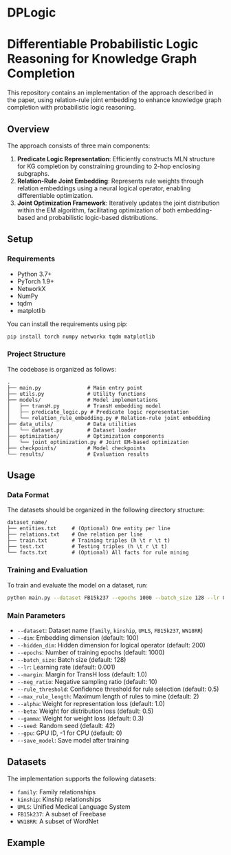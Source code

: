 # DPLogic

# Differentiable Probabilistic Logic Reasoning for Knowledge Graph Completion

This repository contains an implementation of the approach described in the paper, using relation-rule joint embedding to enhance knowledge graph completion with probabilistic logic reasoning.

## Overview

The approach consists of three main components:
1. **Predicate Logic Representation**: Efficiently constructs MLN structure for KG completion by constraining grounding to 2-hop enclosing subgraphs.
2. **Relation-Rule Joint Embedding**: Represents rule weights through relation embeddings using a neural logical operator, enabling differentiable optimization.
3. **Joint Optimization Framework**: Iteratively updates the joint distribution within the EM algorithm, facilitating optimization of both embedding-based and probabilistic logic-based distributions.

## Setup

### Requirements

- Python 3.7+
- PyTorch 1.9+
- NetworkX
- NumPy
- tqdm
- matplotlib

You can install the requirements using pip:

```bash
pip install torch numpy networkx tqdm matplotlib
```

### Project Structure

The codebase is organized as follows:

```
.
├── main.py               # Main entry point
├── utils.py              # Utility functions
├── models/               # Model implementations
│   ├── transH.py         # TransH embedding model
│   ├── predicate_logic.py # Predicate logic representation
│   └── relation_rule_embedding.py # Relation-rule joint embedding
├── data_utils/           # Data utilities
│   └── dataset.py        # Dataset loader
├── optimization/         # Optimization components
│   └── joint_optimization.py # Joint EM-based optimization
├── checkpoints/          # Model checkpoints
└── results/              # Evaluation results
```

## Usage

### Data Format

The datasets should be organized in the following directory structure:

```
dataset_name/
├── entities.txt     # (Optional) One entity per line
├── relations.txt    # One relation per line
├── train.txt        # Training triples (h \t r \t t)
├── test.txt         # Testing triples (h \t r \t t)
└── facts.txt        # (Optional) All facts for rule mining
```

### Training and Evaluation

To train and evaluate the model on a dataset, run:

```bash
python main.py --dataset FB15k237 --epochs 1000 --batch_size 128 --lr 0.001
```

### Main Parameters

- `--dataset`: Dataset name (`family`, `kinship`, `UMLS`, `FB15k237`, `WN18RR`)
- `--dim`: Embedding dimension (default: 100)
- `--hidden_dim`: Hidden dimension for logical operator (default: 200)
- `--epochs`: Number of training epochs (default: 1000)
- `--batch_size`: Batch size (default: 128)
- `--lr`: Learning rate (default: 0.001)
- `--margin`: Margin for TransH loss (default: 1.0)
- `--neg_ratio`: Negative sampling ratio (default: 10)
- `--rule_threshold`: Confidence threshold for rule selection (default: 0.5)
- `--max_rule_length`: Maximum length of rules to mine (default: 2)
- `--alpha`: Weight for representation loss (default: 1.0)
- `--beta`: Weight for distribution loss (default: 0.5)
- `--gamma`: Weight for weight loss (default: 0.3)
- `--seed`: Random seed (default: 42)
- `--gpu`: GPU ID, -1 for CPU (default: 0)
- `--save_model`: Save model after training

## Datasets

The implementation supports the following datasets:
- `family`: Family relationships
- `kinship`: Kinship relationships
- `UMLS`: Unified Medical Language System
- `FB15k237`: A subset of Freebase
- `WN18RR`: A subset of WordNet

## Example
